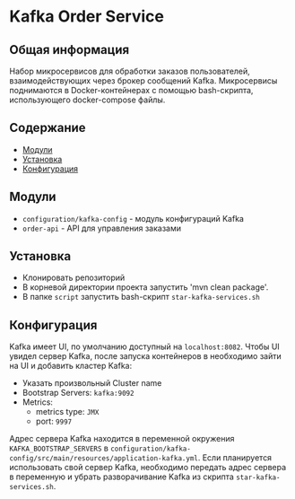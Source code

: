 # Kafka Order Service

## Общая информация

Набор микросервисов для обработки заказов пользователей, взаимодействующих через брокер сообщений Kafka.
Микросервисы поднимаются в Docker-контейнерах с помощью bash-скрипта, использующего docker-compose файлы.


## Содержание

- [Модули](#Модули)
- [Установка](#Установка)
- [Конфигурация](#Конфигурация)

## Модули

- `configuration/kafka-config` - модуль конфигураций Kafka
- `order-api` - API для управления заказами


## Установка

- Клонировать репозиторий
- В корневой директории проекта запустить 'mvn clean package'.
- В папке `script` запустить bash-скрипт `star-kafka-services.sh`



## Конфигурация
Kafka имеет UI, по умолчанию доступный на `localhost:8082`.
Чтобы UI увидел сервер Kafka, после запуска контейнеров в необходимо зайти на UI и добавить кластер Kafka:
- Указать произвольный Cluster name
- Bootstrap Servers: `kafka:9092`
- Metrics: 
  - metrics type: `JMX`
  - port: `9997`

Адрес сервера Kafka находится в переменной окружения `KAFKA_BOOTSTRAP_SERVERS` в
`configuration/kafka-config/src/main/resources/application-kafka.yml`. 
Если планируется использовать свой сервер Kafka, необходимо передать адрес сервера 
в переменную и убрать разворачивание Kafka из скрипта `star-kafka-services.sh`.
